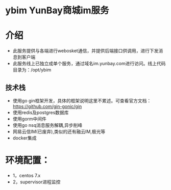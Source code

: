 # ybim YunBay商城im服务

# 介绍

* 此服务提供与各端进行webosket通信，并提供后端接口供调用，进行下发消息到客户端
* 此服务线上已独立成单个服务，通过域名im.yunbay.com进行访问。线上代码目录为：/opt/ybim

## 技术栈

- 使用go gin框架开发，具体的框架说明这里不累述。可查看官方文档：https://github.com/gin-gonic/gin
- 使用redis及postgres数据库
- 使用gorm中间件
- 使用go nsq消息服务解耦,异步削峰
- 网易云信IM(已废弃),类似的还有融云IM,极光等
- docker集成


# 环境配置：

* 1，centos 7.x
* 2，supervisor进程监控




